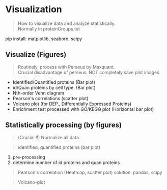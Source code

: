 # Visualization
> How to visualize data and analyze statistically. <br/>
> Normally in proteinGroups.txt<br/>

pip install: matplotlib, seaborn, scipy

## Visualize (Figures)
> Routinely, process with Perseus by Maxquant.<br/>
> Crucial disadvantage of perseus: NOT completely save plot images

- Identified/Quantified proteins (Bar plot)
- id/Quan proteins by cell type. (Bar plot)
- Nth-order Venn diagram
- Pearson's correlations (scatter plot)
- Volcano plot (for DEP., Differentially Expressed Proteins)
- Enrichment test processed with GO/KEGG plot (Horizontal bar plot)


## Statistically processing (by figures)
> (Crucial !!) Normalize all data<br/>

> identified, quantified proteins (bar plot)
1. pre-processing
2. determine number of id proteins and quan proteins

> Pearson's correlation (Heatmap, scatter plot)
solution: pandas, scipy

> Volcano-plot
